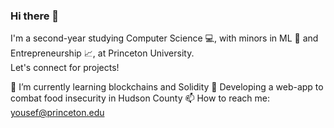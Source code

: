 ### Hi there 👋

I'm a second-year studying Computer Science 💻, with minors in ML 🤖 and Entrepreneurship 📈, at Princeton University. <br>
Let's connect for projects!

🔐 I’m currently learning blockchains and Solidity
🍎 Developing a web-app to combat food insecurity in Hudson County
📫 How to reach me: yousef@princeton.edu

<!--
**Yousef-Amin/Yousef-Amin** is a ✨ _special_ ✨ repository because its `README.md` (this file) appears on your GitHub profile.

Here are some ideas to get you started:

🔭 I’m currently working on understanding blockchains!
- 🌱 I’m currently learning ...
- 👯 I’m looking to collaborate on ...
- 🤔 I’m looking for help with ...
- 💬 Ask me about ...
- 📫 How to reach me: ...
- 😄 Pronouns: ...
- ⚡ Fun fact: ...
-->



